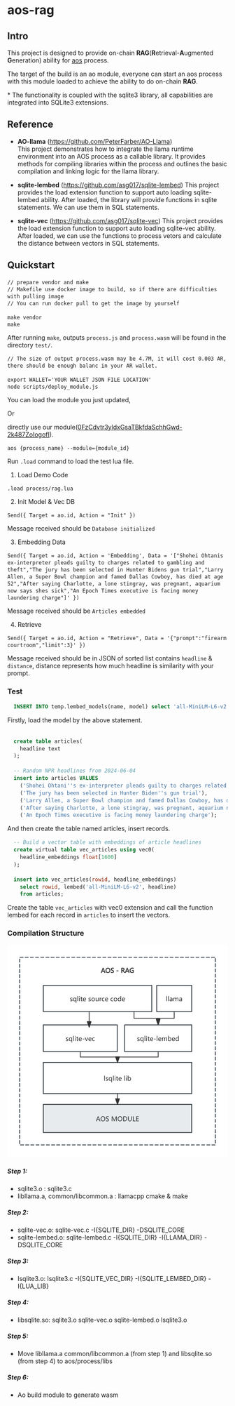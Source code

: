 # aos-rag

## Intro

This project is designed to provide on-chain **RAG**(**R**etrieval-**A**ugmented **G**eneration) ability for [aos](https://cookbook_ao.g8way.io/guides/aos/index.html) process.

The target of the build is an ao module, everyone can start an aos process with this module loaded to achieve the ability to do on-chain **RAG**.

\* The functionality is coupled with the sqlite3 library, all capabilities are integrated into SQLite3 extensions.

## Reference

- **AO-llama** (https://github.com/PeterFarber/AO-Llama)  
  This project demonstrates how to integrate the llama runtime environment into an AOS process as a callable library. It provides methods for compiling libraries within the process and outlines the basic compilation and linking logic for the llama library.

- **sqlite-lembed** (https://github.com/asg017/sqlite-lembed)
  This project provides the load extension function to support auto loading sqlite-lembed ability. After loaded, the library will provide functions in sqlite statements. We can use them in SQL statements.

- **sqlite-vec** (https://github.com/asg017/sqlite-vec)
  This project provides the load extension function to support auto loading sqlite-vec ability. After loaded, we can use the functions to process vetors and calculate the distance between vectors in SQL statements.


## Quickstart

```Shell
// prepare vendor and make
// Makefile use docker image to build, so if there are difficulties with pulling image
// You can run docker pull to get the image by yourself

make vendor
make
```

After running `make`, outputs `process.js` and `process.wasm` will be found in the directory `test/`.

```Shell
// The size of output process.wasm may be 4.7M, it will cost 0.003 AR, there should be enough balanc in your AR wallet.

export WALLET='YOUR WALLET JSON FILE LOCATION'
node scripts/deploy_module.js
```

You can load the module you just updated,   


Or  

directly use our module([0FzCdvtr3yldxGsaTBkfdaSchhGwd-2k487ZoIogofI](https://www.ao.link/#/module/0FzCdvtr3yldxGsaTBkfdaSchhGwd-2k487ZoIogofI)).

```Shell
aos {process_name} --module={module_id}
```

Run `.load` command to load the test lua file.

1. Load Demo Code

```Shell
.load process/rag.lua
```

2. Init Model & Vec DB

```Shell
Send({ Target = ao.id, Action = "Init" })
```

Message received should be `Database initialized`

3. Embedding Data
```Shell
Send({ Target = ao.id, Action = 'Embedding', Data = '["Shohei Ohtanis ex-interpreter pleads guilty to charges related to gambling and theft","The jury has been selected in Hunter Bidens gun trial","Larry Allen, a Super Bowl champion and famed Dallas Cowboy, has died at age 52","After saying Charlotte, a lone stingray, was pregnant, aquarium now says shes sick","An Epoch Times executive is facing money laundering charge"]' })
```

Message received should be `Articles embedded`

4. Retrieve
```
Send({ Target = ao.id, Action = "Retrieve", Data = '{"prompt":"firearm courtroom","limit":3}' })
```

Message received should be in JSON of sorted list contains `headline` & `distance`, distance represents how much headline is similarity with your prompt.

### Test

```SQL
  INSERT INTO temp.lembed_models(name, model) select 'all-MiniLM-L6-v2', lembed_model_from_file('/data/0FzCdvtr3yldxGsaTBkfdaSchhGwd-2k487ZoIogofI');
```

Firstly, load the model by the above statement.


```SQL

  create table articles(
    headline text
  );
  
  -- Random NPR headlines from 2024-06-04
  insert into articles VALUES
    ('Shohei Ohtani''s ex-interpreter pleads guilty to charges related to gambling and theft'),
    ('The jury has been selected in Hunter Biden''s gun trial'),
    ('Larry Allen, a Super Bowl champion and famed Dallas Cowboy, has died at age 52'),
    ('After saying Charlotte, a lone stingray, was pregnant, aquarium now says she''s sick'),
    ('An Epoch Times executive is facing money laundering charge');
```

And then create the table named articles, insert records.


```SQL
  -- Build a vector table with embeddings of article headlines
  create virtual table vec_articles using vec0(
    headline_embeddings float[1600]
  );
  
  insert into vec_articles(rowid, headline_embeddings)
    select rowid, lembed('all-MiniLM-L6-v2', headline)
    from articles;
```

Create the table `vec_articles` with vec0 extension and call the function lembed for each record in `articles` to insert the vectors.

### Compilation Structure

![](./docs/pics/4.png)

##### Step 1:  
- sqlite3.o : sqlite3.c
- libllama.a, common/libcommon.a : llamacpp cmake & make

##### Step 2:
- sqlite-vec.o: sqlite-vec.c -I{SQLITE_DIR} -DSQLITE_CORE
- sqlite-lembed.o: sqlite-lembed.c -I{SQLITE_DIR} -I{LLAMA_DIR} -DSQLITE_CORE

##### Step 3:
- lsqlite3.o: lsqlite3.c -I{SQLITE_VEC_DIR} -I{SQLITE_LEMBED_DIR} -I{LUA_LIB}

##### Step 4:
- libsqlite.so: sqlite3.o sqlite-vec.o sqlite-lembed.o lsqlite3.o

##### Step 5:
- Move libllama.a common/libcommon.a (from step 1) and libsqlite.so (from step 4) to aos/process/libs

##### Step 6:
- Ao build module to generate wasm
